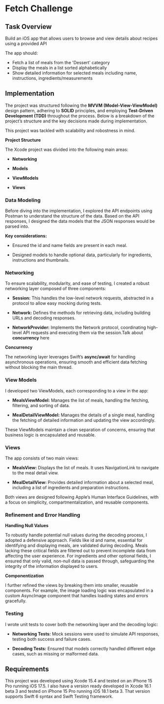 # Fetch Challenge

## Task Overview

Build an iOS app that allows users to browse and view details about recipes using a provided API

The app should:

- Fetch a list of meals from the 'Dessert' category
- Display the meals in a list sorted alphabetically
- Show detailed information for selected meals including name, instructions, ingredients/measurements

## Implementation

The project was structured following the **MVVM (Model-View-ViewModel)** design pattern, adhering to **SOLID** principles, and employing **Test-Driven Development (TDD)** throughout the process. Below is a breakdown of the project’s structure and the key decisions made during implementation.

This project was tackled with scalability and robostness in mind.

**Project Structure**

The Xcode project was divided into the following main areas:

- **Networking**

- **Models**

- **ViewModels**

- **Views**

### Data Modeling

Before diving into the implementation, I explored the API endpoints using Postman to understand the structure of the data. Based on the API responses, I designed the data models that the JSON responses would be parsed into.

**Key considerations:**

- Ensured the id and name fields are present in each meal.

- Designed models to handle optional data, particularly for ingredients, instructions and thumbnails.

### Networking

To ensure scalability, modularity, and ease of testing, I created a robust networking layer composed of three components:

- **Session:** This handles the low-level network requests, abstracted in a protocol to allow easy mocking during tests.

- **Network:** Defines the methods for retrieving data, including building URLs and decoding responses.

- **NetworkProvider:** Implements the Network protocol, coordinating high-level API requests and executing them via the session.Talk about **concurrency** here

**Concurrency**

The networking layer leverages Swift’s **async/await** for handling asynchronous operations, ensuring smooth and efficient data fetching without blocking the main thread.

### View Models

I developed two ViewModels, each corresponding to a view in the app:

- **MealsViewModel:** Manages the list of meals, handling the fetching, filtering, and sorting of data.

- **MealDetailViewModel:** Manages the details of a single meal, handling the fetching of detailed information and updating the view accordingly.

These ViewModels maintain a clean separation of concerns, ensuring that business logic is encapsulated and reusable.

### Views

The app consists of two main views:

- **MealsView:** Displays the list of meals. It uses NavigationLink to navigate to the meal detail view.

- **MealDetailView:** Provides detailed information about a selected meal, including a list of ingredients and preparation instructions.

Both views are designed following Apple’s Human Interface Guidelines, with a focus on simplicity, compartmentalization, and reusable components.

### Refinement and Error Handling

**Handling Null Values**

To robustly handle potential null values during the decoding process, I adopted a defensive approach. Fields like id and name, essential for identifying and displaying meals, are validated during decoding. Meals lacking these critical fields are filtered out to prevent incomplete data from affecting the user experience. For ingredients and other optional fields, I ensured that only valid, non-null data is passed through, safeguarding the integrity of the information displayed to users.

**Componentization**

I further refined the views by breaking them into smaller, reusable components. For example, the image loading logic was encapsulated in a custom AsyncImage component that handles loading states and errors gracefully.

### Testing

I wrote unit tests to cover both the networking layer and the decoding logic:

- **Networking Tests:** Mock sessions were used to simulate API responses, testing both success and failure cases.

- **Decoding Tests:** Ensured that models correctly handled different edge cases, such as missing or malformed data.

## Requirements

This project was developed using Xcode 15.4 and tested on an iPhone 15 Pro running iOS 17.5. I also have a version ready developed in Xcode 16.1 beta 3 and tested on iPhone 15 Pro running iOS 18.1 beta 3. That version supports Swift 6 syntax and Swift Testing framework.
